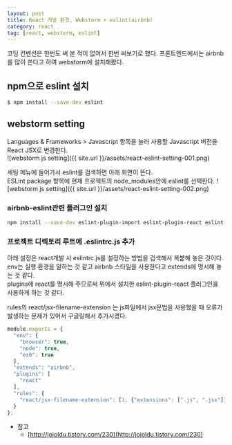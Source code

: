 ```yaml
---
layout: post
title: React 개발 환경, Webstorm + eslint(airbnb)
category: react
tag: [react, webstorm, eslint] 
---
```


코딩 컨벤션은 한번도 써 본 적이 없어서 한번 써보기로 했다. 
프론트엔드에서는 airbnb를 많이 쓴다고 하여 webstorm에 설치해봤다.
 
## npm으로 eslint 설치

```bash
$ npm install --save-dev eslint
```

## webstorm setting
Languages & Frameworks > Javascript 항목을 눌러 사용할 Javascript 버전을 React JSX로 변경한다.  
![webstorm js setting]({{ site.url }}/assets/react-eslint-setting-001.png)

세팅 메뉴에 들어가서 eslint를 검색하면 아래 화면이 뜬다. <br>
ESLint package 항목에 현재 프로젝트의 node_modules안에 eslint를 선택한다.
![webstorm js setting]({{ site.url }}/assets/react-eslint-setting-002.png)

### airbnb-eslint관련 플러그인 설치
```bash
npm install --save-dev eslint-plugin-import eslint-plugin-react eslint-plugin-jsx-a11y eslint-config-airbnb
```
### 프로젝트 디렉토리 루트에 .eslintrc.js 추가
아래 설정은 react개발 시 eslintrc.js를 설정하는 방법을 검색해서 복붙해 놓은 것이다.<br>
env는 실행 환경을 말하는 것 같고 airbnb 스타일을 사용한다고 extends에 명시해 놓는 것 같다.<br>
plugins에 react를 명시해 주므로써 위에서 설치한 eslint-plugin-react 플러그인을 사용하게 하는 것 같다.<br>

rules의 react/jsx-filename-extension 는 js파일에서 jsx문법을 사용했을 때 오류가 발생하는 문제가 있어서 구글링해서 추가시켰다.
```js
module.exports = {
  "env": {
    "browser": true,
    "node": true,
    "es6": true
  },
  "extends": "airbnb",
  "plugins": [
    "react"
  ],
  "rules": {
    "react/jsx-filename-extension": [1, {"extensions": [".js", ".jsx"]}]
  }
};
```
- 참고
  - [http://jojoldu.tistory.com/230](http://jojoldu.tistory.com/230)
